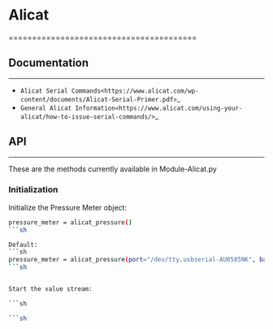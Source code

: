 # Alicat
========================================

## Documentation
------------
* `Alicat Serial Commands<https://www.alicat.com/wp-content/documents/Alicat-Serial-Primer.pdf>`_
* `General Alicat Information<https://www.alicat.com/using-your-alicat/how-to-issue-serial-commands/>`_

## API
------------
These are the methods currently available in Module-Alicat.py

### Initialization
Initialize the Pressure Meter object:
```sh
pressure_meter = alicat_pressure()
```sh

Default:
```sh
pressure_meter = alicat_pressure(port="/dev/tty.usbserial-AU0585NK", baudrate=19200)
```sh


Start the value stream:

```sh

```sh


